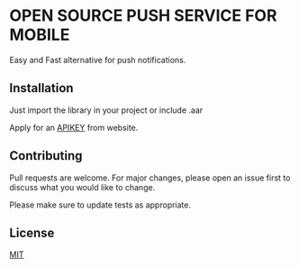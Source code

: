 # OPEN SOURCE PUSH SERVICE FOR MOBILE

Easy and Fast alternative for push notifications.

## Installation

Just import the library in your project or include .aar 

Apply for an [APIKEY](http://barron.com.se) from website.   


## Contributing
Pull requests are welcome. For major changes, please open an issue first to discuss what you would like to change.

Please make sure to update tests as appropriate.

## License
[MIT](https://choosealicense.com/licenses/mit/)
